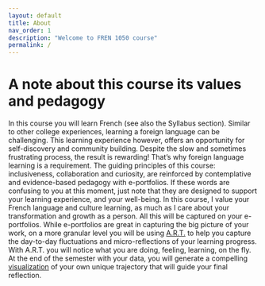 ```yaml
---
layout: default
title: About 
nav_order: 1
description: "Welcome to FREN 1050 course"
permalink: /
---
```


# A note about this course its values and pedagogy

In this course you will learn French (see also the Syllabus section). Similar to other college experiences, learning a foreign language can be challenging. This learning experience however, offers an opportunity for self-discovery and community building. Despite the slow and sometimes frustrating process, the result is rewarding! That’s why foreign language learning is a requirement. The guiding principles of this course: inclusiveness, collaboration and curiosity, are reinforced by contemplative and evidence-based pedagogy with e-portfolios. If these words are confusing to you at this moment, just note that they are designed to support your learning experience, and your well-being. In this course, I value your French language and culture learning, as much as I care about your transformation and growth as a person. All this will be captured on your e-portfolios. While e-portfolios are great in capturing the big picture of your work, on a more granular level you will be using [A.R.T.]() to help you capture the day-to-day fluctuations and micro-reflections of your learning progress. With A.R.T. you will notice what you are doing, feeling, learning, on the fly. At the end of the semester with your data, you will generate a compelling [visualization]() of your own unique trajectory that will guide your final reflection.
